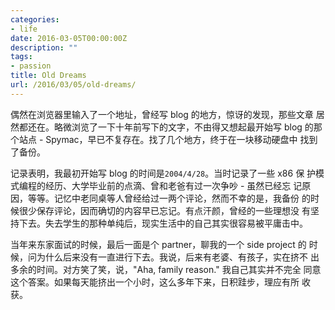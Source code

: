 ```yaml
---
categories:
- life
date: 2016-03-05T00:00:00Z
description: ""
tags:
- passion
title: Old Dreams
url: /2016/03/05/old-dreams/
---
```



偶然在浏览器里输入了一个地址，曾经写 blog 的地方，惊讶的发现，那些文章
居然都还在。略微浏览了一下十年前写下的文字，不由得又想起最开始写 blog
的那个站点 - Spymac，早已不复存在。找了几个地方，终于在一块移动硬盘中
找到了备份。

记录表明，我最初开始写 blog 的时间是`2004/4/28`。当时记录了一些 x86 保
护模式编程的经历、大学毕业前的点滴、曾和老爸有过一次争吵 - 虽然已经忘
记原因，等等。记忆中老同桌等人曾经给过一两个评论，然而不幸的是，我备份
的时候很少保存评论，因而确切的内容早已忘记。有点汗颜，曾经的一些理想没
有坚持下去。失去学生的那种单纯后，现实生活中的自己其实很容易被平庸击中。

当年来东家面试的时候，最后一面是个 partner，聊我的一个 side project 的
时候，问为什么后来没有一直进行下去。我说，后来有老婆、有孩子，实在挤不
出多余的时间。对方笑了笑，说，"Aha, family reason." 我自己其实并不完全
同意这个答案。如果每天能挤出一个小时，这么多年下来，日积跬步，理应有所
收获。
